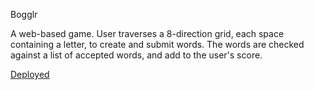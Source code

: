 Bogglr

A web-based game. User traverses a 8-direction grid, each space containing a letter, to create and submit words. The words are checked against a list of accepted words, and add to the user's score.

[Deployed](https://bogglr-game.herokuapp.com/)
